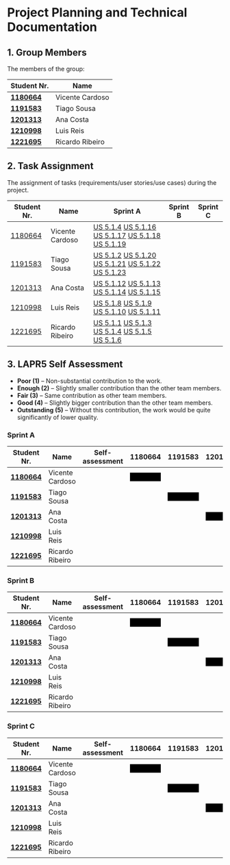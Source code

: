 # Project Planning and Technical Documentation

## 1. Group Members

The members of the group:

| Student Nr.	                                    | Name			              |
|-------------------------------------------------|----------------------|
| **[1180664](team%20members/1180664/readme.md)** | Vicente Cardoso      |
| **[1191583](team%20members/1191583/readme.md)** | Tiago Sousa	         |
| **[1201313](team%20members/1201313/readme.md)** | Ana Costa						      |
| **[1210998](team%20members/1210998/readme.md)** | Luis Reis						      |
| **[1221695](team%20members/1221695/readme.md)** | Ricardo Ribeiro					 |

## 2. Task Assignment

The assignment of tasks (requirements/user stories/use cases) during the project.

| Student Nr.	                                | Name             | Sprint A                                | Sprint B                                                                                                                                                    | Sprint C                                                                                                                                                                                             |
|---------------------------------------------|------------------|-----------------------------------------|-------------------------------------------------------------------------------------------------------------------------------------------------------------|------------------------------------------------------------------------------------------------------------------------------------------------------------------------------------------------------|
| [1180664](team%20members/1180664/readme.md) | Vicente Cardoso  | [US 5.1.4](sprint%20A/US_5.1.4/readme.md) [US 5.1.16](sprint%20A/US_5.1.16/readme.md) [US 5.1.17](sprint%20A/US_5.1.17/readme.md) [US 5.1.18](sprint%20A/US_5.1.18/readme.md) [US 5.1.19](sprint%20A/US_5.1.19/readme.md) |                                                                    |                                         |
| [1191583](team%20members/1191583/readme.md) | Tiago Sousa      | [US 5.1.2](sprint%20A/US_5.1.2/readme.md) [US 5.1.20](sprint%20A/US_5.1.20/readme.md) [US 5.1.21](sprint%20A/US_5.1.21/readme.md) [US 5.1.22](sprint%20A/US_5.1.22/readme.md) [US 5.1.23](sprint%20A/US_5.1.23/readme.md) |                                     |   |
| [1201313](team%20members/1201313/readme.md) | Ana Costa        | [US 5.1.12](sprint%20A/US_5.1.12/readme.md) [US 5.1.13](sprint%20A/US_5.1.13/readme.md) [US 5.1.14](sprint%20A/US_5.1.14/readme.md) [US 5.1.15](sprint%20A/US_5.1.15/readme.md)  |  |                                        |
| [1210998](team%20members/1210998/readme.md) | Luis Reis        | [US 5.1.8](sprint%20A/US_5.1.8/readme.md) [US 5.1.9](sprint%20A/US_5.1.9/readme.md) [US 5.1.10](sprint%20A/US_5.1.10/readme.md) [US 5.1.11](sprint%20A/US_5.1.11/readme.md) |                                       |                                                                                  |
| [1221695](team%20members/1221695/readme.md) | Ricardo Ribeiro  | [US 5.1.1](sprint%20A/US_5.1.1/readme.md) [US 5.1.3](sprint%20A/US_5.1.3/readme.md) [US 5.1.4](sprint%20A/US_5.1.4/readme.md) [US 5.1.5](sprint%20A/US_5.1.5/readme.md) [US 5.1.6](sprint%20A/US_5.1.6/readme.md) |                                                                                |                                                           

## 3. LAPR5 Self Assessment

- **Poor (1)** – Non-substantial contribution to the work.
- **Enough (2)** – Slightly smaller contribution than the other team members.
- **Fair (3)** – Same contribution as other team members.
- **Good (4)** – Slightly bigger contribution than the other team members.
- **Outstanding (5)** – Without this contribution, the work would be quite significantly of lower quality.




### Sprint A                     


| Student Nr.	                                  | Name			     | Self-assessment | 1180664           | 1191583            | 1201313            | 1210998            | 1221695            |
|-------------------------------------------------|----------------------|-----------------|-------------------|-------------------|-------------------|-------------------|-------------------|
| **[1180664](team%20members/1180664/readme.md)** | Vicente Cardoso      |                 | <div style="background-color:black; color:black">Blocked</div>  |                             |                             |                             |                             |
| **[1191583](team%20members/1191583/readme.md)** | Tiago Sousa	         |                 |                             | <div style="background-color:black; color:black">Blocked</div>  |                             |                             |                             |
| **[1201313](team%20members/1201313/readme.md)** | Ana Costa			 |			       |                             |                             | <div style="background-color:black; color:black">Blocked</div>  |                             |                             |
| **[1210998](team%20members/1210998/readme.md)** | Luis Reis			 |			       |                             |                             |                             | <div style="background-color:black; color:black">Blocked</div>  |                             |
| **[1221695](team%20members/1221695/readme.md)** | Ricardo Ribeiro		 |			       |                             |                             |                             |                             | <div style="background-color:black; color:black">Blocked</div>  |


### Sprint B                     


| Student Nr.	                                  | Name			     | Self-assessment | 1180664           | 1191583            | 1201313            | 1210998            | 1221695            |
|-------------------------------------------------|----------------------|-----------------|-------------------|-------------------|-------------------|-------------------|-------------------|
| **[1180664](team%20members/1180664/readme.md)** | Vicente Cardoso      |                 | <div style="background-color:black; color:black">Blocked</div>  |                             |                             |                             |                             |
| **[1191583](team%20members/1191583/readme.md)** | Tiago Sousa	         |                 |                             | <div style="background-color:black; color:black">Blocked</div>  |                             |                             |                             |
| **[1201313](team%20members/1201313/readme.md)** | Ana Costa			 |			       |                             |                             | <div style="background-color:black; color:black">Blocked</div>  |                             |                             |
| **[1210998](team%20members/1210998/readme.md)** | Luis Reis			 |			       |                             |                             |                             | <div style="background-color:black; color:black">Blocked</div>  |                             |
| **[1221695](team%20members/1221695/readme.md)** | Ricardo Ribeiro		 |			       |                             |                             |                             |                             | <div style="background-color:black; color:black">Blocked</div>  |




### Sprint C                     


| Student Nr.	                                  | Name			     | Self-assessment | 1180664           | 1191583            | 1201313            | 1210998            | 1221695            |
|-------------------------------------------------|----------------------|-----------------|-------------------|-------------------|-------------------|-------------------|-------------------|
| **[1180664](team%20members/1180664/readme.md)** | Vicente Cardoso      |                 | <div style="background-color:black; color:black">Blocked</div>  |                             |                             |                             |                             |
| **[1191583](team%20members/1191583/readme.md)** | Tiago Sousa	         |                 |                             | <div style="background-color:black; color:black">Blocked</div>  |                             |                             |                             |
| **[1201313](team%20members/1201313/readme.md)** | Ana Costa			 |			       |                             |                             | <div style="background-color:black; color:black">Blocked</div>  |                             |                             |
| **[1210998](team%20members/1210998/readme.md)** | Luis Reis			 |			       |                             |                             |                             | <div style="background-color:black; color:black">Blocked</div>  |                             |
| **[1221695](team%20members/1221695/readme.md)** | Ricardo Ribeiro		 |			       |                             |                             |                             |                             | <div style="background-color:black; color:black">Blocked</div>  |




